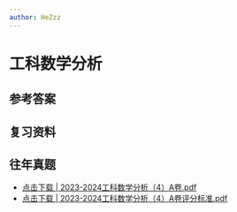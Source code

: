 ```yaml
---
author: HeZzz
---
```


# 工科数学分析


## 参考答案


## 复习资料


## 往年真题

- [点击下载 | 2023-2024工科数学分析（4）A卷.pdf](https://cs-speedrun.github.io/documents/%E5%B7%A5%E7%A7%91%E6%95%B0%E5%AD%A6%E5%88%86%E6%9E%90/%E5%BE%80%E5%B9%B4%E7%9C%9F%E9%A2%98/2023-2024%E5%B7%A5%E7%A7%91%E6%95%B0%E5%AD%A6%E5%88%86%E6%9E%90%EF%BC%884%EF%BC%89A%E5%8D%B7.pdf)
- [点击下载 | 2023-2024工科数学分析（4）A卷评分标准.pdf](https://cs-speedrun.github.io/documents/%E5%B7%A5%E7%A7%91%E6%95%B0%E5%AD%A6%E5%88%86%E6%9E%90/%E5%BE%80%E5%B9%B4%E7%9C%9F%E9%A2%98/2023-2024%E5%B7%A5%E7%A7%91%E6%95%B0%E5%AD%A6%E5%88%86%E6%9E%90%EF%BC%884%EF%BC%89A%E5%8D%B7%E8%AF%84%E5%88%86%E6%A0%87%E5%87%86.pdf)